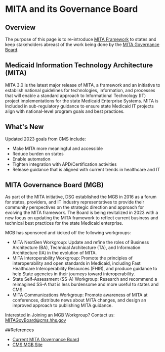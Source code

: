 # MITA and its Governance Board

## Overview

The purpose of this page is to re-introduce [MITA Framework](https://www.medicaid.gov/medicaid/data-systems/medicaid-information-technology-architecture/medicaid-information-technology-architecture-framework/index.html) to states and keep stakeholders abreast of the work being done by the [MITA Governance Board](https://www.medicaid.gov/medicaid/data-systems/medicaid-information-technology-architecture/medicaid-information-technology-architecture-governance-board-overview/index.html). 

## Medicaid Information Technology Architecture (MITA)

MITA 3.0 is the latest major release of MITA, a framework and an initiative to establish national guidelines for technologies, information, and processes that will enable a standard approach to Informational Technology (IT) project implementations for the state Medicaid Enterprise Systems. MITA is Included in sub-regulatory guidance to ensure state Medicaid IT projects align with national-level program goals and best practices.

## What's New

Updated 2023 goals from CMS include:
- Make MITA more meaningful and accessible 
- Reduce burden on states 
- Enable automation 
- Tighten integration with APD/Certification activities 
- Release guidance that is aligned with current trends in healthcare and IT

## MITA Governance Board (MGB)

As part of the MITA initiative, DSG established the MGB in 2016 as a forum for states, providers, and IT industry representatives to provide their community perspectives on the strategic direction and approach for evolving the MITA framework.  The Board is being revitalized in 2023 with a new focus on updating the MITA framework to reflect current business and technical best practices for the state Medicaid enterprise.

MGB has sponsored and kicked off the following workgroups:
- MITA NextGen Workgroup: Update and refine the roles of Business Architecture (BA), Technical Architecture (TA), and Information Architecture (IA) in the evolution of MITA.
- MITA Interoperability Workgroup: Promote the principles of interoperability and open standards in Medicaid, including Fast Healthcare Interoperability Resources (FHIR), and produce guidance to help State agencies in their journeys toward interoperability.
- State Self-Assessment (SS-A) Workgroup: Research and recommend a reimagined SS-A that is less burdensome and more useful to states and CMS.
- MITA Communications Workgroup:  Promote awareness of MITA at conferences, distribute news about MITA changes, and design an improved approach to publishing MITA guidance.

Interested in Joining an MGB Workgroup? Contact us:  MITAGovBoard@cms.hhs.gov

##References

- [Current MITA Governance Board](https://github.com/CMSgov/CMCS-DSG-DSS-Certification-Staging/raw/MESC-Updates/MITA/MITA_MGBMemberList_FFY2023.pdf)
- [CMS MGB Site](https://www.medicaid.gov/medicaid/data-systems/medicaid-information-technology-architecture/medicaid-information-technology-architecture-governance-board-overview/index.html)
